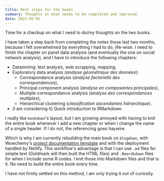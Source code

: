 ```yaml
---
title: Next steps for the books
summary: Thoughts on what needs to be completed and improved.
date: 2021-05-02
---
```


Time for a checkup on what I need to do/my thoughts on the two books.

I have taken a step back from completing the notes those last two months, because I felt overwhelmed by everything I had to do, life-wise. I need to finish the chapter on panel data analysis (and eventually the one on social network analysis), and I have to introduce the following chapters:

* Datamining: text analysis, web scrapping, mapping.
* Exploratory data analysis (_analyse géométrique des données_):
    * Correspondance analysis (_analyse factorielle des correspondances_),
    * Principal component analysis (_analyse en composantes principales_),
    * Multiple correspondance analysis (_analyse des correspondances multiples_),
    * Hierarchical clustering (_classification ascendantes hiérarchique_).
* (I am considering it) Quick introduction to RMarkdown.

I really like `bookdown`'s layout, but I am growing annoyed with having to knit the entire book whenever I add a new chapter or when I change the name of a single header. If I do not, the referencing goes haywire.

Which is why I am currently rebuilding the main book on `blogdown`, with Wowchemy's [project documentation template](https://github.com/wowchemy/starter-hugo-project-documentation) and with the deployment handled by Netlify. This workflow's advantage is that I can use `.md` files for simple text (Goldmark will then built the HTML files) and `.Rmardkdown` files for when I include some R codes. I knit those into Markdown files and that is it. No need to build the entire book every time.

I have not firmly settled on this method, I am only trying it out of curiosity.
